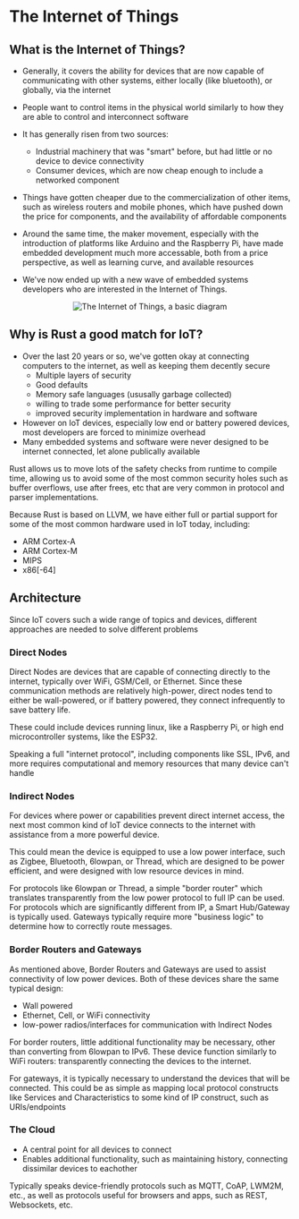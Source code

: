 # The Internet of Things

## What is the Internet of Things?

* Generally, it covers the ability for devices that are now capable of communicating with other systems, either locally (like bluetooth), or globally, via the internet
* People want to control items in the physical world similarly to how they are able to control and interconnect software
* It has generally risen from two sources:
    * Industrial machinery that was "smart" before, but had little or no device to device connectivity
    * Consumer devices, which are now cheap enough to include a networked component
* Things have gotten cheaper due to the commercialization of other items, such as wireless routers and mobile phones, which have pushed down the price for components, and the availability of affordable components
* Around the same time, the maker movement, especially with the introduction of platforms like Arduino and the Raspberry Pi, have made embedded development much more accessable, both from a price perspective, as well as learning curve, and available resources

* We've now ended up with a new wave of embedded systems developers who are interested in the Internet of Things.

<p align="center">
<img title="The Internet of Things, a basic diagram" src="assets/iot.svg">
</p>

## Why is Rust a good match for IoT?

* Over the last 20 years or so, we've gotten okay at connecting computers to the internet, as well as keeping them decently secure
    * Multiple layers of security
    * Good defaults
    * Memory safe languages (ususally garbage collected)
    * willing to trade some performance for better security
    * improved security implementation in hardware and software
* However on IoT devices, especially low end or battery powered devices, most developers are forced to minimize overhead
* Many embedded systems and software were never designed to be internet connected, let alone publically available

Rust allows us to move lots of the safety checks from runtime to compile time, allowing us to avoid some of the most common security holes such as buffer overflows, use after frees, etc that are very common in protocol and parser implementations.

Because Rust is based on LLVM, we have either full or partial support for some of the most common hardware used in IoT today, including:

- ARM Cortex-A
- ARM Cortex-M
- MIPS
- x86[-64]

## Architecture

Since IoT covers such a wide range of topics and devices, different approaches are needed to solve different problems

### Direct Nodes

Direct Nodes are devices that are capable of connecting directly to the internet, typically over WiFi, GSM/Cell, or Ethernet. Since these communication methods are relatively high-power, direct nodes tend to either be wall-powered, or if battery powered, they connect infrequently to save battery life.

These could include devices running linux, like a Raspberry Pi, or high end microcontroller systems, like the ESP32.

Speaking a full "internet protocol", including components like SSL, IPv6, and more requires computational and memory resources that many device can't handle

### Indirect Nodes

For devices where power or capabilities prevent direct internet access, the next most common kind of IoT device connects to the internet with assistance from a more powerful device.

This could mean the device is equipped to use a low power interface, such as Zigbee, Bluetooth, 6lowpan, or Thread, which are designed to be power efficient, and were designed with low resource devices in mind.

For protocols like 6lowpan or Thread, a simple "border router" which translates transparently from the low power protocol to full IP can be used. For protocols which are significantly different from IP, a Smart Hub/Gateway is typically used. Gateways typically require more "business logic" to determine how to correctly route messages.

### Border Routers and Gateways

As mentioned above, Border Routers and Gateways are used to assist connectivity of low power devices. Both of these devices share the same typical design:

* Wall powered
* Ethernet, Cell, or WiFi connectivity
* low-power radios/interfaces for communication with Indirect Nodes

For border routers, little additional functionality may be necessary, other than converting from 6lowpan to IPv6. These device function similarly to WiFi routers: transparently connecting the devices to the internet.

For gateways, it is typically necessary to understand the devices that will be connected. This could be as simple as mapping local protocol constructs like Services and Characteristics to some kind of IP construct, such as URIs/endpoints

### The Cloud

* A central point for all devices to connect
* Enables additional functionality, such as maintaining history, connecting dissimilar devices to eachother

Typically speaks device-friendly protocols such as MQTT, CoAP, LWM2M, etc., as well as protocols useful for browsers and apps, such as REST, Websockets, etc.
